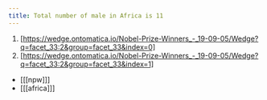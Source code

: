 ```yaml
---
title: Total number of male in Africa is 11
---
```


1. [https://wedge.ontomatica.io/Nobel-Prize-Winners_-_19-09-05/Wedge?q=facet_33:2&group=facet_33&index=0]
2. [https://wedge.ontomatica.io/Nobel-Prize-Winners_-_19-09-05/Wedge?q=facet_33:2&group=facet_33&index=1]


* [[[npw]]]
* [[[africa]]]
